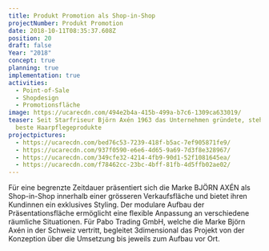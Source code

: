 ```yaml
---
title: Produkt Promotion als Shop-in-Shop
projectNumber: Produkt Promotion
date: 2018-10-11T08:35:37.608Z
position: 20
draft: false
Year: "2018"
concept: true
planning: true
implementation: true
activities:
  - Point-of-Sale
  - Shopdesign
  - Promotionsfläche
image: https://ucarecdn.com/494e2b4a-415b-499a-b7c6-1309ca633019/
teaser: Seit Starfriseur Björn Axén 1963 das Unternehmen gründete, steht es für
  beste Haarpflegeprodukte
projectpictures:
  - https://ucarecdn.com/bed76c53-7239-418f-b5ac-7ef905871fe9/
  - https://ucarecdn.com/937f0590-e6e6-4d65-9a69-7d3f8e328967/
  - https://ucarecdn.com/349cfe32-4214-4fb9-90d1-52f1081645ea/
  - https://ucarecdn.com/f78462cc-23bc-4bff-81fb-4d5ffb02ae02/
---
```

Für eine begrenzte Zeitdauer präsentiert sich die Marke BJÖRN AXÉN als Shop-in-Shop innerhalb einer grösseren Verkaufsfläche und bietet ihren Kundinnen ein exklusives Styling. Der modulare Aufbau der Präsentationsfläche ermöglicht eine flexible Anpassung an verschiedene räumliche Situationen. Für Pabo Trading GmbH, welche die Marke Björn Axén in der Schweiz vertritt, begleitet 3dimensional das Projekt von der Konzeption über die Umsetzung bis jeweils zum Aufbau vor Ort.
